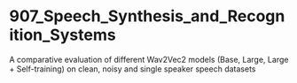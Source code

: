 # 907_Speech_Synthesis_and_Recognition_Systems
A comparative evaluation of different Wav2Vec2 models (Base, Large, Large + Self-training) on clean, noisy and single speaker speech datasets
